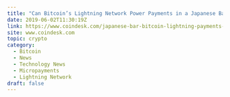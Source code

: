 ```yaml
---
title: "Can Bitcoin’s Lightning Network Power Payments in a Japanese Bar?"
date: 2019-06-02T11:30:19Z
link: https://www.coindesk.com/japanese-bar-bitcoin-lightning-payments-in-new-usability-test?utm_medium=RSS&utm_source=hune
site: www.coindesk.com
topic: crypto
category:
  - Bitcoin
  - News
  - Technology News
  - Micropayments
  - Lightning Network
draft: false
---
```

